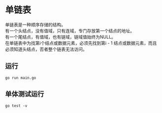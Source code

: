 # 单链表

单链表是一种顺序存储的结构。  
有一个头结点，没有值域，只有连域，专门存放第一个结点的地址。   
有一个尾结点，有值域，也有链域，链域值始终为NULL。  
在单链表中为找第i个结点或数据元素，必须先找到第i - 1 结点或数据元素，而且必须知道头结点，否者整个链表无法访问。  


## 运行
```
go run main.go
```

## 单体测试运行
```
go test -v
```